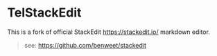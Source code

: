 # TelStackEdit

This is a fork of official StackEdit https://stackedit.io/ markdown editor.
> see: https://github.com/benweet/stackedit
